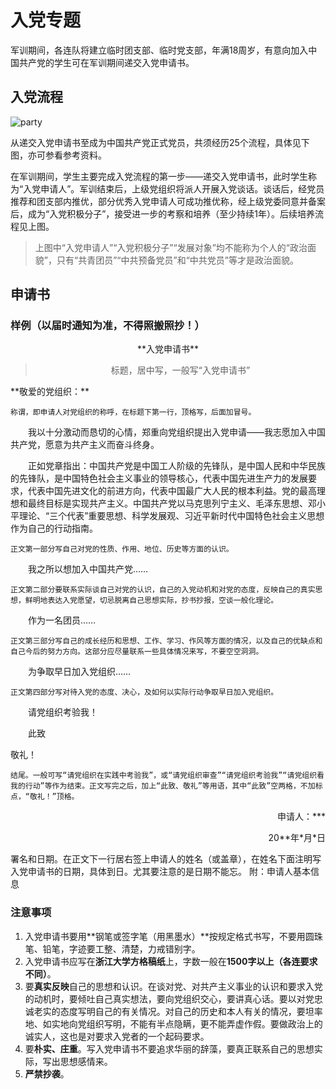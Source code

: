 # 入党专题

军训期间，各连队将建立临时团支部、临时党支部，年满18周岁，有意向加入中国共产党的学生可在军训期间递交入党申请书。

## 入党流程

![party](../assets/party.webp)

从递交入党申请书至成为中国共产党正式党员，共须经历25个流程，具体见下图，亦可参看参考资料。

在军训期间，学生主要完成入党流程的第一步——递交入党申请书，此时学生称为“入党申请人”。军训结束后，上级党组织将派人开展入党谈话。谈话后，经党员推荐和团支部内推优，部分优秀入党申请人可成功推优称，经上级党委同意并备案后，成为“入党积极分子”，接受进一步的考察和培养（至少持续1年）。后续培养流程见上图。

> 上图中“入党申请人”“入党积极分子”“发展对象”均不能称为个人的“政治面貌”，只有“共青团员”“中共预备党员”和“中共党员”等才是政治面貌。

## 申请书

### 样例（以届时通知为准，不得照搬照抄！）

<center>
**入党申请书**<br>
<blockquote>标题，居中写，一般写“入党申请书”</blockquote>
</center>
**敬爱的党组织：**

    称谓，即申请人对党组织的称呼，在标题下第一行，顶格写，后面加冒号。

&emsp;&emsp;我以十分激动而恳切的心情，郑重向党组织提出入党申请——我志愿加入中国共产党，愿意为共产主义而奋斗终身。

&emsp;&emsp;正如党章指出：中国共产党是中国工人阶级的先锋队，是中国人民和中华民族的先锋队，是中国特色社会主义事业的领导核心，代表中国先进生产力的发展要求，代表中国先进文化的前进方向，代表中国最广大人民的根本利益。党的最高理想和最终目标是实现共产主义。中国共产党以马克思列宁主义、毛泽东思想、邓小平理论、“三个代表”重要思想、科学发展观、习近平新时代中国特色社会主义思想作为自己的行动指南。

    正文第一部分写自己对党的性质、作用、地位、历史等方面的认识。

&emsp;&emsp;我之所以想加入中国共产党……

    正文第二部分要联系实际谈自己对党的认识，自己的入党动机和对党的态度，反映自己的真实思想，鲜明地表达入党愿望，切忌脱离自己思想实际，抄书抄报，空谈一般化理论。

&emsp;&emsp;作为一名团员……

    正文第三部分写自己的成长经历和思想、工作、学习、作风等方面的情况，以及自己的优缺点和自己今后的努力方向。这部分应尽量联系一些具体情况来写，不要空空洞洞。

&emsp;&emsp;为争取早日加入党组织……

    正文第四部分写对待入党的态度、决心，及如何以实际行动争取早日加入党组织。

&emsp;&emsp;请党组织考验我！

&emsp;&emsp;此致

敬礼！

    结尾。一般可写“请党组织在实践中考验我”，或“请党组织审查”“请党组织考验我”“请党组织看我的行动”等作为结束。正文写完之后，加上“此致、敬礼”等用语，其中“此致”空两格，不加标点，“敬礼！”顶格。
<p align="right">申请人：*** </p>
<p align="right">20**年*月*日</p>
    署名和日期。在正文下一行居右签上申请人的姓名（或盖章），在姓名下面注明写入党申请书的日期，具体到日。尤其要注意的是日期不能忘。
附：申请人基本信息

### 注意事项

1. 入党申请书要用**钢笔或签字笔（用黑墨水）**按规定格式书写，不要用圆珠笔、铅笔，字迹要工整、清楚，力戒错别字。
2. 入党申请书应写在**浙江大学方格稿纸**上，字数一般在**1500字以上（各连要求不同）**。
3. 要**真实反映**自己的思想和认识。在谈对党、对共产主义事业的认识和要求入党的动机时，要倾吐自己真实想法，要向党组织交心，要讲真心话。要以对党忠诚老实的态度写明自己的有关情况。对自己的历史和本人有关的情况，要坦率地、如实地向党组织写明，不能有半点隐瞒，更不能弄虚作假。要做政治上的诚实人，这也是对要求入党者的一个起码要求。
4. 要**朴实、庄重**。写入党申请书不要追求华丽的辞藻，要真正联系自己的思想实际，写出思想感情来。
5. **严禁抄袭**。
